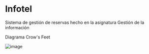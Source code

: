 # Infotel
Sistema de gestión de reservas hecho en la asignatura Gestión de la información

Diagrama Crow's Feet

![image](https://user-images.githubusercontent.com/58994866/154053940-257a0c3b-6bf0-4f02-a6d1-96bba327a49e.png)

